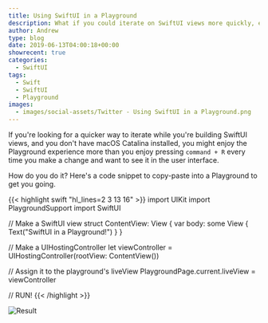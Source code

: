 ```yaml
---
title: Using SwiftUI in a Playground
description: What if you could iterate on SwiftUI views more quickly, even if you lack macOS Cataline? Try it out in a Swift Playground!
author: Andrew
type: blog
date: 2019-06-13T04:00:18+00:00
showrecent: true
categories:
  - SwiftUI
tags:
  - Swift
  - SwiftUI
  - Playground
images:
  - images/social-assets/Twitter - Using SwiftUI in a Playground.png
---
```


If you're looking for a quicker way to iterate while you're building SwiftUI views, and you don't have macOS Catalina installed, you might enjoy the Playground experience more than you enjoy pressing `command + R` every time you make a change and want to see it in the user interface.

How do you do it?  Here's a code snippet to copy-paste into a Playground to get you going.

{{< highlight swift "hl_lines=2 3 13 16" >}}
import UIKit
import PlaygroundSupport
import SwiftUI

// Make a SwiftUI view
struct ContentView: View {
    var body: some View {
        Text("SwiftUI in a Playground!")
    }
}

// Make a UIHostingController
let viewController = UIHostingController(rootView: ContentView())

// Assign it to the playground's liveView
PlaygroundPage.current.liveView = viewController

// RUN!
{{< /highlight >}}

![Result](result.png)
